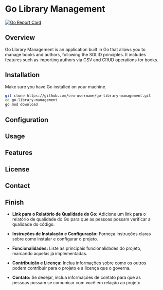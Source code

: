 # Go Library Management

[![Go Report Card](https://goreportcard.com/badge/github.com/seu-username/go-library-management)](https://goreportcard.com/report/github.com/seu-username/go-library-management)

## Overview

Go Library Management is an application built in Go that allows you to manage books and authors, following the SOLID principles. It includes features such as importing authors via CSV and CRUD operations for books.

## Installation

Make sure you have Go installed on your machine.

```bash
git clone https://github.com/seu-username/go-library-management.git
cd go-library-management
go mod download
```

## Configuration

## Usage

## Features

## License

## Contact

## Finish

- **Link para o Relatório de Qualidade do Go:** Adicione um link para o relatório de qualidade do Go para que as pessoas possam verificar a qualidade do código.
  
- **Instruções de Instalação e Configuração:** Forneça instruções claras sobre como instalar e configurar o projeto.

- **Funcionalidades:** Liste as principais funcionalidades do projeto, marcando aquelas já implementadas.

- **Contribuição e Licença:** Inclua informações sobre como os outros podem contribuir para o projeto e a licença que o governa.

- **Contato:** Se desejar, inclua informações de contato para que as pessoas possam se comunicar com você em relação ao projeto.
